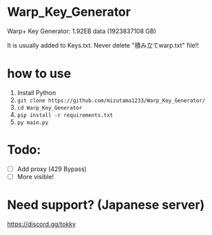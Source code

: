 # Warp_Key_Generator
Warp+ Key Generator: 1.92EB data (1923837108 GB)

It is usually added to Keys.txt. Never delete "積み立てwarp.txt" file!!

# how to use
1. Install Python
2. `git clone https://github.com/mizutama1233/Warp_Key_Generator/`
3. `cd Warp_Key_Generator`
4. `pip install -r requirements.txt`
5. `py main.py`

# Todo:
- [ ] Add proxy (429 Bypass)
- [ ] More visible!

# Need support? (Japanese server)
https://discord.gg/tokky
